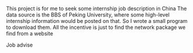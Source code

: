 This project is for me to seek some internship job description in China
The data source is the BBS of Peking University, where some high-level internship information would be posted on that.
So I wrote a small program to download them.
All the incentive is just to find the network package we find from a website

Job advise


